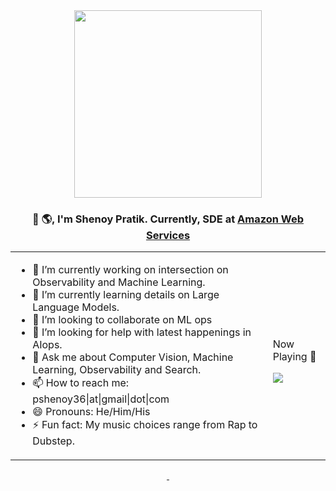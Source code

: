 <div id="header" align="center">
  <img src="https://user-images.githubusercontent.com/4348487/211144586-6158d81f-d17e-44c2-96fe-08cb0f8db201.gif" width="300"/>
</div>
<div align="center">
  <h3>
    👋 🌎, I'm Shenoy Pratik. Currently, SDE at <a href="https://github.com/opensearch-project">Amazon Web Services</a>
  </h3>
</div>
<div>

</div>  

<table align="center">
  <tr>
    <td>  
      <ul>
        <li> 🔭 I’m currently working on intersection on Observability and Machine Learning. </li>
        <li> 🌱 I’m currently learning details on Large Language Models.  </li>
        <li> 👯 I’m looking to collaborate on ML ops  </li>
        <li> 🤔 I’m looking for help with latest happenings in AIops.  </li>
        <li> 💬 Ask me about Computer Vision, Machine Learning, Observability and Search. </li>
        <li> 📫 How to reach me: pshenoy36|at|gmail|dot|com </li>
          <li> 😄 Pronouns: He/Him/His </li>
          <li> ⚡ Fun fact: My music choices range from Rap to Dubstep. </li>
      </ul>
    </td>
    <td>
      <p>Now Playing 🎵 </p>
      <img src="https://spotify-github-profile.vercel.app/api/view?uid=31w4v4zxmqmncns33vldbyfzp66e&cover_image=true&theme=novatorem&show_offline=false&background_color=121212&bar_color=53b14f&bar_color_cover=false" />
     </td>
  </tr>
  </table>
  





<div id="stats" align="center">
  <a href="http://ps48.github.io">
    <img src="https://github-readme-stats.vercel.app/api?username=ps48&show_icons=true&theme=dark" alt=""/>
  </a>
  <a href="http://ps48.github.io">
    <img src="http://github-readme-streak-stats.herokuapp.com?user=ps48&theme=dark" alt=""/>
  </a>
</div>
